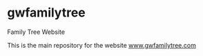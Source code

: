 # gwfamilytree
Family Tree Website

This is the main repository for the website www.gwfamilytree.com

